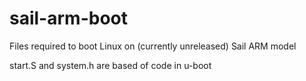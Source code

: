 # sail-arm-boot

Files required to boot Linux on (currently unreleased) Sail ARM model

start.S and system.h are based of code in u-boot
